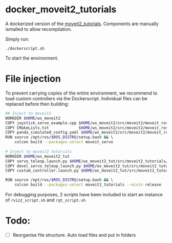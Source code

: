 # docker_moveit2_tutorials

A dockerized version of the [moveit2_tutorials](https://github.com/ros-planning/moveit2_tutorials). Components are manually isntalled to allow recompilation.



Simply run:

```
./dockerscript.sh
```

To start the environment.

# File injection

To prevent carrying copies of the entire environment, we recommend to load custom controllers via the Dockerscript.
Individual files can be replaced before then building:

```bash
## Inject to moveit2
WORKDIR $HOME/ws_moveit2
COPY joystick_servo_example.cpp $HOME/ws_moveit2/src/moveit2/moveit_ros/moveit_servo/src/teleop_demo
COPY CMakeLists.txt 			$HOME/ws_moveit2/src/moveit2/moveit_ros/moveit_servo
COPY panda_simulated_config.yaml $HOME/ws_moveit2/src/moveit2/moveit_ros/moveit_servo/config
RUN source /opt/ros/$ROS_DISTRO/setup.bash && \ 
	colcon build --packages-select moveit_servo 
	
# Inject to moveit2 tutorials
WORKDIR $HOME/ws_moveit2_tut
COPY servo_teleop.launch.py $HOME/ws_moveit2_tut/src/moveit2_tutorials/doc/realtime_servo/launch/
COPY devel_servo_teleop.launch.py $HOME/ws_moveit2_tut/src/moveit2_tutorials/doc/realtime_servo/launch/
COPY custom_controller.launch.py $HOME/ws_moveit2_tut/src/moveit2_tutorials/doc/realtime_servo/launch/

RUN source /opt/ros/$ROS_DISTRO/setup.bash && \ 
	colcon build --packages-select moveit2_tutorials --mixin release
```

For debugging purposes,  2 scripts have been included to start an instance of `rviz2_script.sh` and `rqt_script.sh`

# Todo: 
 - [ ] Reorganise file structure. Auto load files and put in folders
